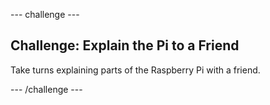 --- challenge ---
## Challenge: Explain the Pi to a Friend

Take turns explaining parts of the Raspberry Pi with a friend.


--- /challenge ---